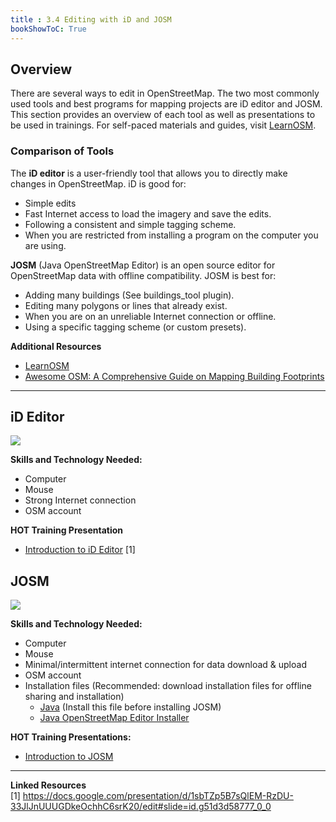 ```yaml
---
title : 3.4 Editing with iD and JOSM
bookShowToC: True
---
```


## Overview
There are several ways to edit in OpenStreetMap. The two most commonly used tools and best programs for mapping projects are iD editor and JOSM. This section provides an overview of each tool as well as presentations to be used in trainings. For self-paced materials and guides, visit [LearnOSM](https://learnosm.org/en/).

### Comparison of Tools

The **iD editor** is a user-friendly tool that allows you to directly make changes in OpenStreetMap.
iD is good for:

* Simple edits
* Fast Internet access to load the imagery and save the edits.
* Following a consistent and simple tagging scheme.
* When you are restricted from installing a program on the computer you are using.

**JOSM** (Java OpenStreetMap Editor) is an open source editor for OpenStreetMap data with offline compatibility. JOSM is best for:

* Adding many buildings (See buildings_tool plugin).
* Editing many polygons or lines that already exist.
* When you are on an unreliable Internet connection or offline.
* Using a specific tagging scheme (or custom presets).

**Additional Resources**

* [LearnOSM](https://learnosm.org/en/)
* [Awesome OSM: A Comprehensive Guide on Mapping Building Footprints](https://www.crs.org/our-work-overseas/research-publications/awesome-osm-comprehensive-guide-mapping-building-footprints) 


***

## iD Editor

![](/images/digitization-and-editing/mappingIDeditor.gif)

**Skills and Technology Needed:**

* Computer
* Mouse
* Strong Internet connection
* OSM account

**HOT Training Presentation** <br>

* [Introduction to iD Editor](https://docs.google.com/presentation/d/1sbTZp5B7sQlEM-RzDU-33JlJnUUUGDkeOchhC6srK20/edit#slide=id.g51d3d58777_0_0) [1] 

## JOSM

![](/images/digitization-and-editing/introJOSM1.gif)

**Skills and Technology Needed:**

* Computer
* Mouse
* Minimal/intermittent internet connection for data download & upload
* OSM account
* Installation files (Recommended: download installation files for offline sharing and installation)
   * [Java](https://java.com/en/download/) (Install this file before installing JOSM)
   * [Java OpenStreetMap Editor Installer](https://josm.openstreetmap.de/)

**HOT Training Presentations:** <br>

* [Introduction to JOSM](https://docs.google.com/presentation/d/1nLs1JA-nlmqWA2vIr9ZsoDcg8wjsoc5nv1QMK9GT8KI/edit?usp=sharing)

***

**Linked Resources** <br>
[1] https://docs.google.com/presentation/d/1sbTZp5B7sQlEM-RzDU-33JlJnUUUGDkeOchhC6srK20/edit#slide=id.g51d3d58777_0_0

